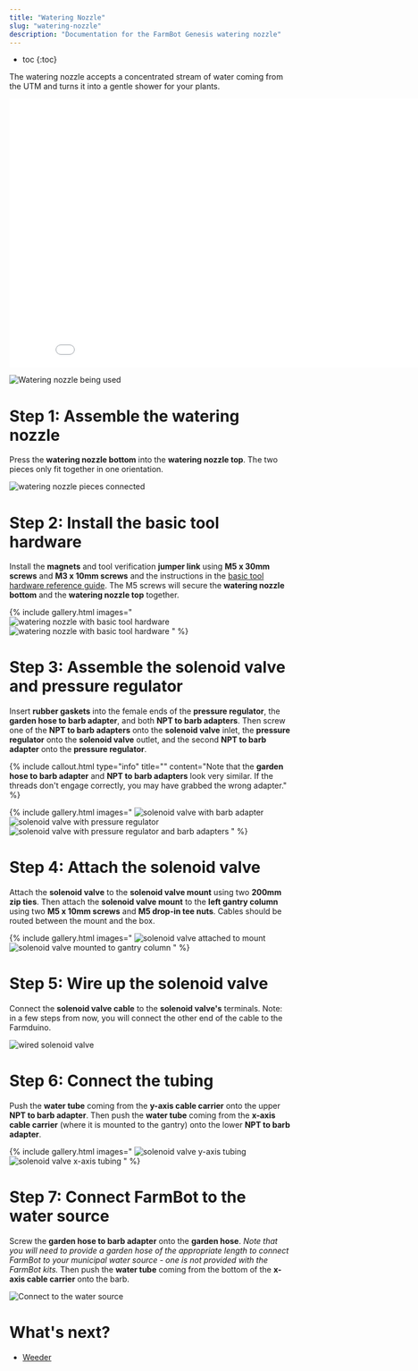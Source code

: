 ```yaml
---
title: "Watering Nozzle"
slug: "watering-nozzle"
description: "Documentation for the FarmBot Genesis watering nozzle"
---
```


* toc
{:toc}

The watering nozzle accepts a concentrated stream of water coming from the UTM and turns it into a gentle shower for your plants.

<iframe class="embedly-embed" src="//cdn.embedly.com/widgets/media.html?src=https%3A%2F%2Fwww.youtube.com%2Fembed%2Fxh7imhENpLQ%3Ffeature%3Doembed&url=http%3A%2F%2Fwww.youtube.com%2Fwatch%3Fv%3Dxh7imhENpLQ&image=https%3A%2F%2Fi.ytimg.com%2Fvi%2Fxh7imhENpLQ%2Fhqdefault.jpg&key=02466f963b9b4bb8845a05b53d3235d7&type=text%2Fhtml&schema=youtube" width="854" height="480" scrolling="no" frameborder="0" allowfullscreen></iframe>

![Watering nozzle being used](_images/watering_nozzle_being_used.jpg)

# Step 1: Assemble the watering nozzle
Press the **watering nozzle bottom** into the **watering nozzle top**. The two pieces only fit together in one orientation.

![watering nozzle pieces connected](_images/watering_nozzle_pieces_connected.png)

# Step 2: Install the basic tool hardware
Install the **magnets** and tool verification **jumper link** using **M5 x 30mm screws** and **M3 x 10mm screws** and the instructions in the [basic tool hardware reference guide](../../extras/reference/basic-tool-hardware.md). The M5 screws will secure the **watering nozzle bottom** and the **watering nozzle top** together.

{% include gallery.html images="
![watering nozzle with basic tool hardware](_images/watering_nozzle_with_basic_tool_hardware_1.png)
![watering nozzle with basic tool hardware](_images/watering_nozzle_with_basic_tool_hardware_2.png)
" %}

# Step 3: Assemble the solenoid valve and pressure regulator
Insert **rubber gaskets** into the female ends of the **pressure regulator**, the **garden hose to barb adapter**, and both **NPT to barb adapters**. Then screw one of the **NPT to barb adapters** onto the **solenoid valve** inlet, the **pressure regulator** onto the **solenoid valve** outlet, and the second **NPT to barb adapter** onto the **pressure regulator**.

{%
include callout.html
type="info"
title=""
content="Note that the **garden hose to barb adapter** and **NPT to barb adapters** look very similar. If the threads don't engage correctly, you may have grabbed the wrong adapter."
%}

{% include gallery.html images="
![solenoid valve with barb adapter](_images/solenoid_valve_with_barb_adapter.png)
![solenoid valve with pressure regulator](_images/solenoid_valve_with_pressure_regulator.png)
![solenoid valve with pressure regulator and barb adapters](_images/solenoid_valve_with_pressure_regulator_and_barb_adapters.png)
" %}

# Step 4: Attach the solenoid valve
Attach the **solenoid valve** to the **solenoid valve mount** using two **200mm zip ties**. Then attach the **solenoid valve mount** to the **left gantry column** using two **M5 x 10mm screws** and **M5 drop-in tee nuts**. Cables should be routed between the mount and the box.

{% include gallery.html images="
![solenoid valve attached to mount](_images/solenoid_valve_attached_to_mount.jpeg)
![solenoid valve mounted to gantry column](_images/solenoid_valve_mounted_to_gantry_column.png)
" %}

# Step 5: Wire up the solenoid valve

Connect the **solenoid valve cable** to the **solenoid valve's** terminals. Note: in a few steps from now, you will connect the other end of the cable to the Farmduino.

![wired solenoid valve](_images/wired_solenoid_valve.png)

# Step 6: Connect the tubing

Push the **water tube** coming from the **y-axis cable carrier** onto the upper **NPT to barb adapter**. Then push the **water tube** coming from the **x-axis cable carrier** (where it is mounted to the gantry) onto the lower **NPT to barb adapter**.

{% include gallery.html images="
![solenoid valve y-axis tubing](_images/solenoid_valve_y-axis_tubing.png)
![solenoid valve x-axis tubing](_images/solenoid_valve_x-axis_tubing.png)
" %}

# Step 7: Connect FarmBot to the water source

Screw the **garden hose to barb adapter** onto the **garden hose**. *Note that you will need to provide a garden hose of the appropriate length to connect FarmBot to your municipal water source - one is not provided with the FarmBot kits.* Then push the **water tube** coming from the bottom of the **x-axis cable carrier** onto the barb.

![Connect to the water source](_images/connect_to_the_water_source.png)

# What's next?

 * [Weeder](weeder.md)
